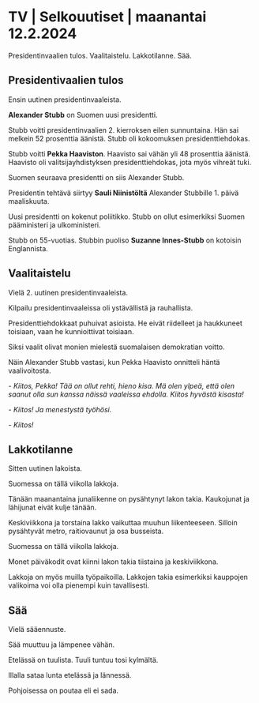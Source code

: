 # TV \| Selkouutiset \| maanantai 12.2.2024

Presidentinvaalien tulos. Vaalitaistelu. Lakkotilanne. Sää.

## Presidentivaalien tulos

Ensin uutinen presidentinvaaleista.

**Alexander Stubb** on Suomen uusi presidentti.

Stubb voitti presidentinvaalien 2. kierroksen eilen sunnuntaina. Hän sai melkein 52 prosenttia äänistä. Stubb oli kokoomuksen presidenttiehdokas.

Stubb voitti **Pekka Haaviston**. Haavisto sai vähän yli 48 prosenttia äänistä. Haavisto oli valitsijayhdistyksen presidenttiehdokas, jota myös vihreät tuki.

Suomen seuraava presidentti on siis Alexander Stubb.

Presidentin tehtävä siirtyy **Sauli Niinistöltä** Alexander Stubbille 1. päivä maaliskuuta.

Uusi presidentti on kokenut poliitikko. Stubb on ollut esimerkiksi Suomen pääministeri ja ulkoministeri.

Stubb on 55-vuotias. Stubbin puoliso **Suzanne Innes-Stubb** on kotoisin Englannista.

## Vaalitaistelu

Vielä 2. uutinen presidentinvaaleista.

Kilpailu presidentinvaaleissa oli ystävällistä ja rauhallista.

Presidenttiehdokkaat puhuivat asioista. He eivät riidelleet ja haukkuneet toisiaan, vaan he kunnioittivat toisiaan.

Siksi vaalit olivat monien mielestä suomalaisen demokratian voitto.

Näin Alexander Stubb vastasi, kun Pekka Haavisto onnitteli häntä vaalivoitosta.

*- Kiitos, Pekka! Tää on ollut rehti, hieno kisa. Mä olen ylpeä, että olen saanut olla sun kanssa näissä vaaleissa ehdolla. Kiitos hyvästä kisasta!*

*- Kiitos! Ja menestystä työhösi.*

*- Kiitos!*

## Lakkotilanne

Sitten uutinen lakoista.

Suomessa on tällä viikolla lakkoja.

Tänään maanantaina junaliikenne on pysähtynyt lakon takia. Kaukojunat ja lähijunat eivät kulje tänään.

Keskiviikkona ja torstaina lakko vaikuttaa muuhun liikenteeseen. Silloin pysähtyvät metro, raitiovaunut ja osa busseista.

Suomessa on tällä viikolla lakkoja.

Monet päiväkodit ovat kiinni lakon takia tiistaina ja keskiviikkona.

Lakkoja on myös muilla työpaikoilla. Lakkojen takia esimerkiksi kauppojen valikoima voi olla pienempi kuin tavallisesti.

## Sää

Vielä sääennuste.

Sää muuttuu ja lämpenee vähän.

Etelässä on tuulista. Tuuli tuntuu tosi kylmältä.

Illalla sataa lunta etelässä ja lännessä.

Pohjoisessa on poutaa eli ei sada.

